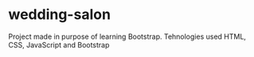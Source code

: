 # wedding-salon
Project made in purpose of learning Bootstrap. Tehnologies used HTML, CSS, JavaScript and Bootstrap
